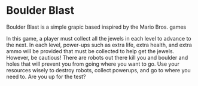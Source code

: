 # Boulder Blast
Boulder Blast is a simple grapic based inspired by the Mario Bros. games

In this game, a player must collect all the jewels in each level to advance to the next.
In each level, power-ups such as extra life, extra health, and extra ammo will be provided that must be collected to help get
the jewels. However, be cautious! There are robots out there kill you and boulder and holes that will prevent you from going
where you want to go. Use your resources wisely to destroy robots, collect powerups, and go to where you need to. Are you up 
for the test?
